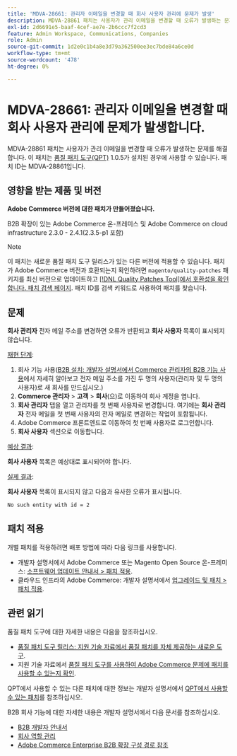 ```yaml
---
title: 'MDVA-28661: 관리자 이메일을 변경할 때 회사 사용자 관리에 문제가 발생'
description: MDVA-28861 패치는 사용자가 관리 이메일을 변경할 때 오류가 발생하는 문제를 해결합니다. 이 패치는 [Quality Patches Tool (QPT)](/help/announcements/adobe-commerce-announcements/magento-quality-patches-released-new-tool-to-self-serve-quality-patches.md) 1.0.5가 설치된 경우 사용할 수 있습니다. 패치 ID는 MDVA-28861입니다.
exl-id: 2d6691e5-baaf-4cef-ae7e-2b6ccc7f2cd3
feature: Admin Workspace, Communications, Companies
role: Admin
source-git-commit: 1d2e0c1b4a8e3d79a362500ee3ec7bde84a6ce0d
workflow-type: tm+mt
source-wordcount: '478'
ht-degree: 0%

---
```


# MDVA-28661: 관리자 이메일을 변경할 때 회사 사용자 관리에 문제가 발생합니다.

MDVA-28861 패치는 사용자가 관리 이메일을 변경할 때 오류가 발생하는 문제를 해결합니다. 이 패치는 [품질 패치 도구(QPT)](/help/announcements/adobe-commerce-announcements/magento-quality-patches-released-new-tool-to-self-serve-quality-patches.md) 1.0.5가 설치된 경우에 사용할 수 있습니다. 패치 ID는 MDVA-28861입니다.

## 영향을 받는 제품 및 버전

**Adobe Commerce 버전에 대한 패치가 만들어졌습니다.**

B2B 확장이 있는 Adobe Commerce 온-프레미스 및 Adobe Commerce on cloud infrastructure 2.3.0 - 2.4.1(2.3.5-p1 포함)

>[!NOTE]
>
>이 패치는 새로운 품질 패치 도구 릴리스가 있는 다른 버전에 적용할 수 있습니다. 패치가 Adobe Commerce 버전과 호환되는지 확인하려면 `magento/quality-patches` 패키지를 최신 버전으로 업데이트하고 [[!DNL Quality Patches Tool]에서 호환성을 확인합니다. 패치 검색 페이지](https://devdocs.magento.com/quality-patches/tool.html#patch-grid). 패치 ID를 검색 키워드로 사용하여 패치를 찾습니다.

## 문제

**회사 관리자** 전자 메일 주소를 변경하면 오류가 반환되고 **회사 사용자** 목록이 표시되지 않습니다.

<u>재현 단계</u>:

1. 회사 기능 사용([B2B 설치: 개발자 설명서에서 Commerce 관리자의 B2B 기능 사용](https://devdocs.magento.com/extensions/b2b/#enable-b2b-features-in-magento-admin)에서 자세히 알아보고 전자 메일 주소를 가진 두 명의 사용자(관리자 및 두 명의 사용자)로 새 회사를 만드십시오.)
1. **Commerce 관리자** > **고객** > **회사**(으)로 이동하여 회사 계정을 엽니다.
1. **회사 관리자** 탭을 열고 관리자를 첫 번째 사용자로 변경합니다. 여기에는 **회사 관리자** 전자 메일을 첫 번째 사용자의 전자 메일로 변경하는 작업이 포함됩니다.
1. Adobe Commerce 프론트엔드로 이동하여 첫 번째 사용자로 로그인합니다.
1. **회사 사용자** 섹션으로 이동합니다.

<u>예상 결과</u>:

**회사 사용자** 목록은 예상대로 표시되어야 합니다.

<u>실제 결과</u>:

**회사 사용자** 목록이 표시되지 않고 다음과 유사한 오류가 표시됩니다.

```bash
No such entity with id = 2
```

## 패치 적용

개별 패치를 적용하려면 배포 방법에 따라 다음 링크를 사용합니다.

* 개발자 설명서에서 Adobe Commerce 또는 Magento Open Source 온-프레미스: [소프트웨어 업데이트 안내서 > 패치 적용](https://devdocs.magento.com/guides/v2.4/comp-mgr/patching/mqp.html).
* 클라우드 인프라의 Adobe Commerce: 개발자 설명서에서 [업그레이드 및 패치 > 패치 적용](https://devdocs.magento.com/cloud/project/project-patch.html).

## 관련 읽기

품질 패치 도구에 대한 자세한 내용은 다음을 참조하십시오.

* [품질 패치 도구 릴리스: 지원 기술 자료에서 품질 패치를 자체 제공하는 새로운 도구](/help/announcements/adobe-commerce-announcements/magento-quality-patches-released-new-tool-to-self-serve-quality-patches.md).
* 지원 기술 자료에서 [품질 패치 도구를 사용하여 Adobe Commerce 문제에 패치를 사용할 수 있는지 확인](/help/support-tools/patches-available-in-qpt-tool/check-patch-for-magento-issue-with-magento-quality-patches.md).

QPT에서 사용할 수 있는 다른 패치에 대한 정보는 개발자 설명서에서 [QPT에서 사용할 수 있는 패치](https://devdocs.magento.com/quality-patches/tool.html#patch-grid)를 참조하십시오.

B2B 회사 기능에 대한 자세한 내용은 개발자 설명서에서 다음 문서를 참조하십시오.

* [B2B 개발자 안내서](https://devdocs.magento.com/guides/v2.4/b2b/bk-b2b.html)
* [회사 역할 관리](https://devdocs.magento.com/guides/v2.4/b2b/roles.html)
* [Adobe Commerce Enterprise B2B 확장 구성 경로 참조](https://devdocs.magento.com/guides/v2.4/config-guide/prod/config-reference-b2b.html)
